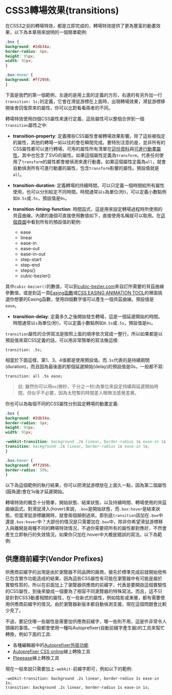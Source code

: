# CSS3轉場效果(transitions)

在CSS3之前的轉場特效，都是立即完成的，轉場特效提供了更為豐富的動畫效果，以下為本章用來說明的一個簡單範例:

```css
.box {
background: #2db34a;
border-radius: 6px;
height: 95px;
width: 95px;
}

.box:hover {
background: #ff2956;
}
```

下面是我們的第一個範例，左邊的是用上面的定義的方形，右邊的有另外加一行`transition: 1s;`的定義，它會在滑鼠游標在上面時，出現轉場效果，滑鼠游標移開後會回復原來的屬性，你可以比對看看兩者的不同。

[](codepen://eyesofkids/vXBOAA/)

轉場特效使用四個CSS屬性來進行定義，這些屬性可以整個合併到一個`transition`屬性之中:

- **transition-property**: 定義哪些CSS屬性會被轉場效果影響。除了這些被指定的屬性，其他的轉場一如以往的會在瞬間完成。要特別注意的是，並非所有的CSS屬性都可以進行轉場，可用的屬性所有清單在[這份資料](http://oli.jp/2010/css-animatable-properties/)與[可進行動畫屬性](https://www.w3.org/TR/2009/WD-css3-transitions-20091201/#animatable-properties-)，其中也包含了SVG的屬性。如果這個屬性定義為`transform`，代表任何使用了`transform`的屬性都會被偵測來進行動畫。如果這個屬性定義為`all`，就會自動偵測所有可進行動畫的屬性，包含`transform`影響的屬性。預設值就是`all`。

- **transition-duration**: 定義轉場的持續時間。可以只定義一個時間給所有屬性使用，也可以分別給定不同時間。時間通常以`s`為單位(秒)，可以定義小數點例如`0.5s`或`.5s`，預設值是`0s`。

- **transition-timing-function**: 時間函式，這是用來設定轉場過程時所使用的貝茲曲線。內建的幾個可直接使用數值如下，直接使用名稱就可以取用。在[這個頁面](https://developer.mozilla.org/en-US/docs/Web/CSS/transition-timing-function)中看到所有的預設值的範例:

  - ease
  - linear
  - ease-in
  - ease-out
  - ease-in-out
  - step-start
  - step-end
  - steps()
  - cubic-bezier()

其中`cubic-bezier()`的數值，可以到[cubic-bezier.com](http://cubic-bezier.com/)來自訂所需要的貝茲曲線參數值，或是到這一頁[Easing函數](http://easings.net/zh-tw)或[CSS EASING ANIMATION TOOL](https://matthewlein.com/ceaser/)的裡面挑選你想要的Easing函數，使用四個數字值可以產生一個貝茲曲線。預設值是`ease`。

- **transition-delay**: 定義多久之後開始發生轉場，這是一個延遲開始的時間。時間通常以`s`為單位(秒)，可以定義小數點例如`0.5s`或`.5s`，預設值是`0s`。

`transition`屬性的合併寫法是按照上面的順序依次寫成一整行，所以如果都是以預設值來寫CSS定義的話，可以用非常簡單的寫法像這樣:

```
transition: .5s;
```

相當於下面這樣，第1、3、4值都是使用預設值。而`.5s`代表的是持續期間(duration)，而且因為最後面的那個延遲開始(delay)的預設值是0s，一般都不寫:

```
transition: all .5s ease;
```

> 註: 雖然你可以用`ms`(微秒，千分之一秒)為單位來設定持續與延遲開始時間，但似乎不必要，因為太短暫的時間差人眼無法感覺差異。

你也可以為每個不同的CSS屬性分別設定轉場的動畫定義:

```css
.box {
background: #2db34a;
border-radius: 6px;
height: 95px;
width: 95px;

-webkit-transition: background .2s linear, border-radius 1s ease-in 1s;
transition: background .2s linear, border-radius 1s ease-in 1s;
}

.box:hover {
background: #ff2956;
border-radius: 50%;
}
```

以下為這個範例的執行結果，你可以把滑鼠游標放在上面久一點，因為第二個屬性(圓角邊)會在1s後才延遲開始。

[](codepen://eyesofkids/JRPdXb/)

轉場特效的概念十分簡單，開始狀態、結束狀態，以及持續時間、轉場使用的貝茲曲線函式。對滑鼠滑入(hover)來說，`.box`是開始狀態，而`.box:hover`是結束狀態。但當滑鼠游標離開時，就會兩個顛倒過來。那到底`transition`該加在`.box`中還是`.box:hover`中？大部份的情況是只需要加在`.box`中，除非你希望滑鼠游標移入與離開是兩種不同的轉場特效情況，不過你需要把所有的屬性都對應好，不然會產生立即執行的失效情況。如果你只加在:hover中大概是錯誤的寫法。以下為範例:

[](codepen://eyesofkids/kkNWmL)

## 供應商前綴字(Vendor Prefixes)

供應商前綴字的出現是由於瀏覽器不同品牌的廠商，搶先於標準完成前就開始發佈已包含實作功能造成的結果。因為這些CSS屬性有可能在瀏覽器中有可能是屬於實驗性質的，所以在前面加上了瀏覽器供應商的前綴字，代表是要開啟這個實驗性的CSS屬性，到後來變成一個要為了相容不同瀏覽器的特殊寫法。而且，這不只是針對CSS3動畫相關的屬性，在一些新式的屬性，例如陰影或漸層，都有需要使用供應商前綴字的情況。由於瀏覽器新版本都自動偵測支援，現在這個問題會比較少見了。

不過，要記住哪一些屬性是需要加供應商前綴字，哪一些則不用，這是件非常令人頭痛的事情。一般都會使用一種叫Autoprefixer(自動前綴字產生器)的工具來幫忙轉換，例如下面的工具:

- 各種編輯器中的[Autoprefixer外掛功能](https://github.com/postcss/autoprefixer#text-editors-and-ide)
- [Autoprefixer CSS online](https://autoprefixer.github.io/)線上轉換工具
- [Pleeease](http://pleeease.io/play/)線上轉換工具

現在一般來說只需要加上`-webkit-`前綴字即可，例如以下的範例:

```
-webkit-transition: background .2s linear, border-radius 1s ease-in 1s;
transition: background .2s linear, border-radius 1s ease-in 1s;
```
